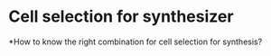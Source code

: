 # Cell selection for synthesizer

*How to know the right combination for cell selection for synthesis?
